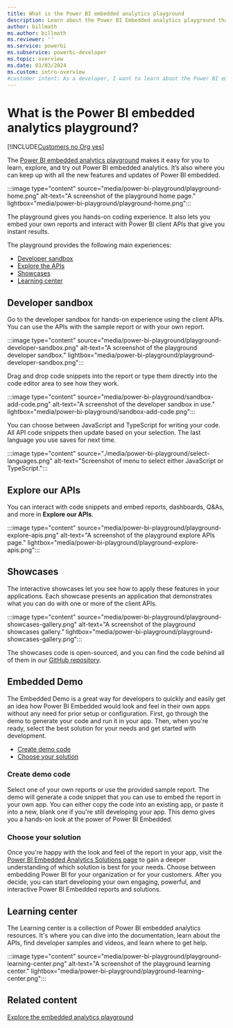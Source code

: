 ```yaml
---
title: What is the Power BI embedded analytics playground
description: Learn about the Power BI Embedded analytics playground that lets you learn, explore, and try out Power BI embedded analytics.
author: billmath
ms.author: billmath
ms.reviewer: ''
ms.service: powerbi
ms.subservice: powerbi-developer
ms.topic: overview
ms.date: 03/03/2024
ms.custom: intro-overview
#customer intent: As a developer, I want to learn about the Power BI embedded analytics playground so that I can explore and try out Power BI embedded analytics.
---
```


# What is the Power BI embedded analytics playground?

[!INCLUDE[Customers no Org yes](../../includes/applies-embedded-app-no-user-yes.md)]

The [Power BI embedded analytics playground](https://go.microsoft.com/fwlink/?linkid=848279) makes it easy for you to learn, explore, and try out Power BI embedded analytics. It’s also where you can keep up with all the new features and updates of Power BI embedded.

:::image type="content" source="media/power-bi-playground/playground-home.png" alt-text="A screenshot of the playground home page." lightbox="media/power-bi-playground/playground-home.png":::

The playground gives you hands-on coding experience. It also lets you embed your own reports and interact with Power BI client APIs that give you instant results.

The playground provides the following main experiences:

* [Developer sandbox](#developer-sandbox)
* [Explore the APIs](#explore-our-apis)
* [Showcases](#showcases)
* [Learning center](#learning-center)

## Developer sandbox

Go to the developer sandbox for hands-on experience using the client APIs. You can use the APIs with the sample report or with your own report.

:::image type="content" source="media/power-bi-playground/playground-developer-sandbox.png" alt-text="A screenshot of the playground developer sandbox." lightbox="media/power-bi-playground/playground-developer-sandbox.png":::

Drag and drop code snippets into the report or type them directly into the code editor area to see how they work.

:::image type="content" source="media/power-bi-playground/sandbox-add-code.png" alt-text="A screenshot of the developer sandbox in use." lightbox="media/power-bi-playground/sandbox-add-code.png":::

You can choose between JavaScript and TypeScript for writing your code. All API code snippets then update based on your selection. The last language you use saves for next time.

:::image type="content" source="./media/power-bi-playground/select-languages.png" alt-text="Screenshot of menu to select either JavaScript or TypeScript.":::

## Explore our APIs

You can interact with code snippets and embed reports, dashboards, Q&As, and more in **Explore our APIs**.

:::image type="content" source="media/power-bi-playground/playground-explore-apis.png" alt-text="A screenshot of the playground explore APIs page." lightbox="media/power-bi-playground/playground-explore-apis.png":::

## Showcases

The interactive showcases let you see how to apply these features in your applications. Each showcase presents an application that demonstrates what you can do with one or more of the client APIs.

:::image type="content" source="media/power-bi-playground/playground-showcases-gallery.png" alt-text="A screenshot of the playground showcases gallery." lightbox="media/power-bi-playground/playground-showcases-gallery.png":::

The showcases code is open-sourced, and you can find the code behind all of them in our [GitHub repository](https://github.com/microsoft/PowerBI-Embedded-Showcases/).

## Embedded Demo

The Embedded Demo is a great way for developers to quickly and easily get an idea how Power BI Embedded would look and feel in their own apps without any need for prior setup or configuration. First, go through the demo to generate your code and run it in your app. Then, when you're ready, select the best solution for your needs and get started with development.

* [Create demo code](#create-demo-code)
* [Choose your solution](#choose-your-solution)

### Create demo code

Select one of your own reports or use the provided sample report. The demo will generate a code snippet that you can use to embed the report in your own app. You can either copy the code into an existing app, or paste it into a new, blank one if you're still developing your app. This demo gives you a hands-on look at the power of Power BI Embedded.

### Choose your solution

Once you're happy with the look and feel of the report in your app, visit the [Power BI Embedded Analytics Solutions page](embedded-analytics-power-bi.md#what-are-the-power-bi-embedded-analytics-solutions) to gain a deeper understanding of which solution is best for your needs. Choose between embedding Power BI for your organization or for your customers. After you decide, you can start developing your own engaging, powerful, and interactive Power BI Embedded reports and solutions.

## Learning center

The Learning center is a collection of Power BI embedded analytics resources. It's where you can dive into the documentation, learn about the APIs, find developer samples and videos, and learn where to get help.

:::image type="content" source="media/power-bi-playground/playground-learning-center.png" alt-text="A screenshot of the playground learning center." lightbox="media/power-bi-playground/playground-learning-center.png":::

## Related content

[Explore the embedded analytics playground](https://go.microsoft.com/fwlink/?linkid=848279)

